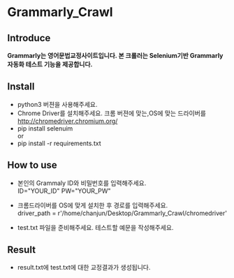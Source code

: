 # Grammarly_Crawl

## Introduce
**Grammarly는 영어문법교정사이트입니다. 본 크롤러는 Selenium기반 Grammarly 자동화 테스트 기능을 제공합니다.**

## Install
- python3 버젼을 사용해주세요.
- Chrome Driver를 설치해주세요. 크롬 버젼에 맞는,OS에 맞는 드라이버를 <br>
http://chromedriver.chromium.org/ <br>
- pip install selenuim <br>
or
- pip install -r requirements.txt<br>

## How to use
- 본인의 Grammaly ID와 비밀번호를 입력해주세요.<br>
ID="YOUR_ID"
PW="YOUR_PW"

- 크롬드라이버를 OS에 맞게 설치한 후 경로를 입력해주세요.<br>
driver_path = r'/home/chanjun/Desktop/Grammarly_Crawl/chromedriver'

- test.txt 파일을 준비해주세요. 테스트할 예문을 작성해주세요.

## Result
- result.txt에 test.txt에 대한 교정결과가 생성됩니다.

